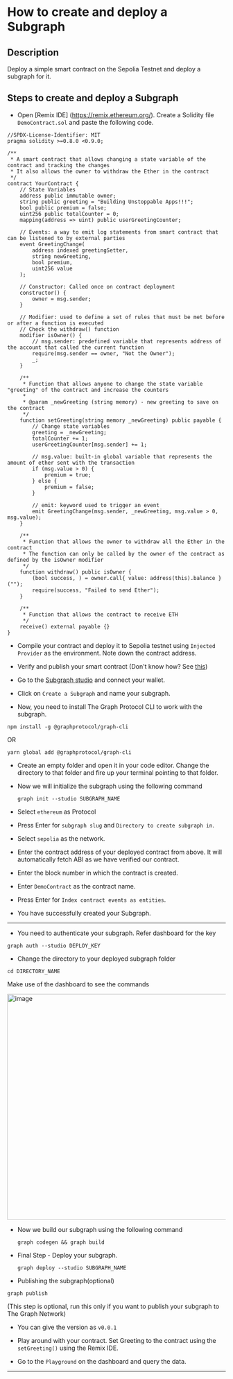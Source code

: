 # How to create and deploy a Subgraph

## Description

Deploy a simple smart contract on the Sepolia Testnet and deploy a subgraph for it.

## Steps to create and deploy a Subgraph

- Open [Remix IDE] (https://remix.ethereum.org/). Create a Solidity file `DemoContract.sol` and paste the following code.

```solidity
//SPDX-License-Identifier: MIT
pragma solidity >=0.8.0 <0.9.0;

/**
 * A smart contract that allows changing a state variable of the contract and tracking the changes
 * It also allows the owner to withdraw the Ether in the contract
 */
contract YourContract {
	// State Variables
	address public immutable owner;
	string public greeting = "Building Unstoppable Apps!!!";
	bool public premium = false;
	uint256 public totalCounter = 0;
	mapping(address => uint) public userGreetingCounter;

	// Events: a way to emit log statements from smart contract that can be listened to by external parties
	event GreetingChange(
		address indexed greetingSetter,
		string newGreeting,
		bool premium,
		uint256 value
	);

	// Constructor: Called once on contract deployment
	constructor() {
		owner = msg.sender;
	}

	// Modifier: used to define a set of rules that must be met before or after a function is executed
	// Check the withdraw() function
	modifier isOwner() {
		// msg.sender: predefined variable that represents address of the account that called the current function
		require(msg.sender == owner, "Not the Owner");
		_;
	}

	/**
	 * Function that allows anyone to change the state variable "greeting" of the contract and increase the counters
	 *
	 * @param _newGreeting (string memory) - new greeting to save on the contract
	 */
	function setGreeting(string memory _newGreeting) public payable {
		// Change state variables
		greeting = _newGreeting;
		totalCounter += 1;
		userGreetingCounter[msg.sender] += 1;

		// msg.value: built-in global variable that represents the amount of ether sent with the transaction
		if (msg.value > 0) {
			premium = true;
		} else {
			premium = false;
		}

		// emit: keyword used to trigger an event
		emit GreetingChange(msg.sender, _newGreeting, msg.value > 0, msg.value);
	}

	/**
	 * Function that allows the owner to withdraw all the Ether in the contract
	 * The function can only be called by the owner of the contract as defined by the isOwner modifier
	 */
	function withdraw() public isOwner {
		(bool success, ) = owner.call{ value: address(this).balance }("");
		require(success, "Failed to send Ether");
	}

	/**
	 * Function that allows the contract to receive ETH
	 */
	receive() external payable {}
}
```
- Compile your contract and deploy it to Sepolia testnet using `Injected Provider` as the environment. Note down the contract address.
- Verify and publish your smart contract (Don't know how? See [this](https://medium.com/etherscan-blog/verifying-contracts-on-etherscan-f995ab772327))

- Go to the [Subgraph studio](https://thegraph.com/studio/) and connect your wallet.

- Click on `Create a Subgraph` and name your subgraph.
- Now, you need to install The Graph Protocol CLI to work with the subgraph.
```
npm install -g @graphprotocol/graph-cli
```
OR
```
yarn global add @graphprotocol/graph-cli
```
- Create an empty folder and open it in your code editor. Change the directory to that folder and fire up your terminal pointing to that folder.
- Now we will initialize the subgraph using the following command
  ```
  graph init --studio SUBGRAPH_NAME
  ```
- Select `ethereum` as Protocol
- Press Enter for `subgraph slug` and `Directory to create subgraph in`.
- Select `sepolia` as the network. 
- Enter the contract address of your deployed contract from above. It will automatically fetch ABI as we have verified our contract.
- Enter the block number in which the contract is created.
- Enter `DemoContract` as the contract name.
- Press Enter for `Index contract events as entities`.
 
- You have successfully created your Subgraph.
-------

- You need to authenticate your subgraph. Refer dashboard for the key
```
graph auth --studio DEPLOY_KEY
```
- Change the directory to your deployed subgraph folder
```
cd DIRECTORY_NAME
```

Make use of the dashboard to see the commands

<img width="521" alt="image" src="https://github.com/user-attachments/assets/9040abac-c43f-4c90-ac09-208d99f6db51">

- Now we build our subgraph using the following command
  ```
  graph codegen && graph build
  ```
  
- Final Step - Deploy your subgraph.
  ```
  graph deploy --studio SUBGRAPH_NAME
  ```

- Publishing the subgraph(optional)
```
graph publish
```
(This step is optional, run this only if you want to publish your subgraph to The Graph Network)

- You can give the version as `v0.0.1`

- Play around with your contract. Set Greeting to the contract using the `setGreeting()` using the Remix IDE.

- Go to the `Playground` on the dashboard and query the data.

-------
